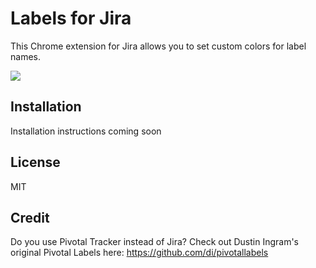 # Labels for Jira

This Chrome extension for Jira allows you to set custom colors for
label names.

![](https://lh3.googleusercontent.com/KQcEsgjs5-CwNuLorWlhRy8fiSBWrjVuyEU1RYzxDtLTQmg7I8HuJ8oqQ_hSrwAHJ9qmUTAKsA=s1280-h800-e365-rw)

## Installation

Installation instructions coming soon

## License

MIT

## Credit

Do you use Pivotal Tracker instead of Jira? Check out Dustin Ingram's original Pivotal Labels here: https://github.com/di/pivotallabels
